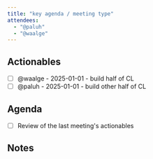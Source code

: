 ```yaml
---
title: "key agenda / meeting type"
attendees:
  - "@paluh"
  - "@waalge"
---
```


## Actionables

<!-- || - [ ] {{OWNER}} - {{DEADLINE}} - {{DESCRIPTION}} -->

- [ ] @waalge - 2025-01-01 - build half of CL
- [ ] @paluh - 2025-01-01 - build other half of CL

## Agenda

<!-- || - [ ] ({{PROPOSER}} -)? {{DESCRIPTION}} -->

- [ ] Review of the last meeting's actionables

## Notes
